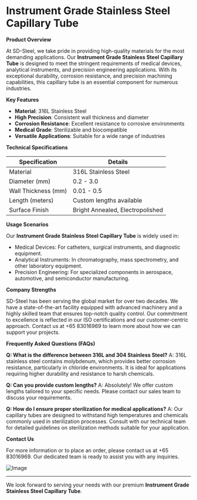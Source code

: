 # Instrument Grade Stainless Steel Capillary Tube

**Product Overview**

At SD-Steel, we take pride in providing high-quality materials for the most demanding applications. Our **Instrument Grade Stainless Steel Capillary Tube** is designed to meet the stringent requirements of medical devices, analytical instruments, and precision engineering applications. With its exceptional durability, corrosion resistance, and precision machining capabilities, this capillary tube is an essential component for numerous industries.

**Key Features**
- **Material**: 316L Stainless Steel
- **High Precision**: Consistent wall thickness and diameter
- **Corrosion Resistance**: Excellent resistance to corrosive environments
- **Medical Grade**: Sterilizable and biocompatible
- **Versatile Applications**: Suitable for a wide range of industries

**Technical Specifications**

| Specification | Details |
|---------------|---------|
| Material      | 316L Stainless Steel |
| Diameter (mm) | 0.2 - 3.0 |
| Wall Thickness (mm) | 0.01 - 0.5 |
| Length (meters) | Custom lengths available |
| Surface Finish | Bright Annealed, Electropolished |

**Usage Scenarios**

Our **Instrument Grade Stainless Steel Capillary Tube** is widely used in:
- Medical Devices: For catheters, surgical instruments, and diagnostic equipment.
- Analytical Instruments: In chromatography, mass spectrometry, and other laboratory equipment.
- Precision Engineering: For specialized components in aerospace, automotive, and semiconductor manufacturing.

**Company Strengths**

SD-Steel has been serving the global market for over two decades. We have a state-of-the-art facility equipped with advanced machinery and a highly skilled team that ensures top-notch quality control. Our commitment to excellence is reflected in our ISO certifications and our customer-centric approach. Contact us at +65 83016969 to learn more about how we can support your projects.

**Frequently Asked Questions (FAQs)**

**Q: What is the difference between 316L and 304 Stainless Steel?**
A: 316L stainless steel contains molybdenum, which provides better corrosion resistance, particularly in chloride environments. It is ideal for applications requiring higher durability and resistance to harsh chemicals.

**Q: Can you provide custom lengths?**
A: Absolutely! We offer custom lengths tailored to your specific needs. Please contact our sales team to discuss your requirements.

**Q: How do I ensure proper sterilization for medical applications?**
A: Our capillary tubes are designed to withstand high temperatures and chemicals commonly used in sterilization processes. Consult with our technical team for detailed guidelines on sterilization methods suitable for your application.

**Contact Us**

For more information or to place an order, please contact us at +65 83016969. Our dedicated team is ready to assist you with any inquiries.

![Image](https://github.com/user-attachments/assets/2567258e-e124-4816-932d-1809bd27ef0b)

---

We look forward to serving your needs with our premium **Instrument Grade Stainless Steel Capillary Tube**.